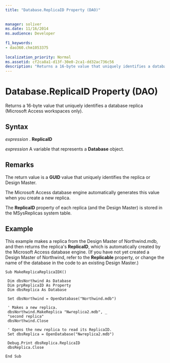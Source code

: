 ```yaml
---
title: "Database.ReplicaID Property (DAO)"
  
  
manager: soliver
ms.date: 11/16/2014
ms.audience: Developer
 
f1_keywords:
- dao360.chm1053375
  
localization_priority: Normal
ms.assetid: cf2ca8a1-d13f-30e0-2ca1-dd32ac736c56
description: "Returns a 16-byte value that uniquely identifies a database replica (Microsoft Access workspaces only)."
---
```


# Database.ReplicaID Property (DAO)

Returns a 16-byte value that uniquely identifies a database replica (Microsoft Access workspaces only).
  
## Syntax

 *expression*  . **ReplicaID**
  
 *expression*  A variable that represents a **Database** object. 
  
## Remarks

The return value is a **GUID** value that uniquely identifies the replica or Design Master. 
  
The Microsoft Access database engine automatically generates this value when you create a new replica.
  
The **ReplicaID** property of each replica (and the Design Master) is stored in the MSysReplicas system table. 
  
## Example

This example makes a replica from the Design Master of Northwind.mdb, and then returns the replica's **ReplicaID**, which is automatically created by the Microsoft Access database engine. (If you have not yet created a Design Master of Northwind, refer to the **Replicable** property, or change the name of the database in the code to an existing Design Master.) 
  
```
Sub MakeReplicaReplicaIDX() 
 
 Dim dbsNorthwind As Database 
 Dim prpReplicaID As Property 
 Dim dbsReplica As Database 
 
 Set dbsNorthwind = OpenDatabase("Northwind.mdb") 
 
 ' Makes a new replica. 
 dbsNorthwind.MakeReplica "Nwreplica2.mdb", _ 
 "second replica" 
 dbsNorthwind.Close 
 
 ' Opens the new replica to read its ReplicaID. 
 Set dbsReplica = OpenDatabase("Nwreplica2.mdb") 
 
 Debug.Print dbsReplica.ReplicaID 
 dbsReplica.Close 
 
End Sub 
 
```


